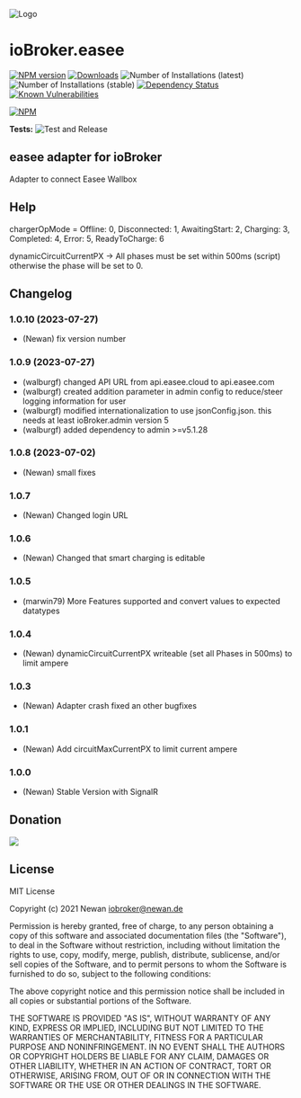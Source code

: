 ![Logo](admin/easee.png)
# ioBroker.easee

[![NPM version](http://img.shields.io/npm/v/iobroker.easee.svg)](https://www.npmjs.com/package/iobroker.easee)
[![Downloads](https://img.shields.io/npm/dm/iobroker.easee.svg)](https://www.npmjs.com/package/iobroker.easee)
![Number of Installations (latest)](http://iobroker.live/badges/easee-installed.svg)
![Number of Installations (stable)](http://iobroker.live/badges/easee-stable.svg)
[![Dependency Status](https://img.shields.io/david/Newan/iobroker.easee.svg)](https://david-dm.org/Newan/iobroker.easee)
[![Known Vulnerabilities](https://snyk.io/test/github/Newan/ioBroker.easee/badge.svg)](https://snyk.io/test/github/Newan/ioBroker.easee)

[![NPM](https://nodei.co/npm/iobroker.easee.png?downloads=true)](https://nodei.co/npm/iobroker.easee/)

**Tests:** ![Test and Release](https://github.com/Newan/ioBroker.easee/workflows/Test%20and%20Release/badge.svg)

## easee adapter for ioBroker

Adapter to connect Easee Wallbox

## Help

chargerOpMode =
    Offline: 0,
    Disconnected: 1,
    AwaitingStart: 2,
    Charging: 3,
    Completed: 4,
    Error: 5,
    ReadyToCharge: 6

dynamicCircuitCurrentPX -> All phases must be set within 500ms (script) otherwise the phase will be set to 0.    


## Changelog
<!--
  Placeholder for the next version (at the beginning of the line):
  ### **WORK IN PROGRESS**
-->
### 1.0.10 (2023-07-27)
* (Newan) fix version number

### 1.0.9 (2023-07-27)
* (walburgf)  changed API URL from api.easee.cloud to api.easee.com
* (walburgf)  created addition parameter in admin config to reduce/steer logging information for user
* (walburgf)  modified internationalization to use jsonConfig.json. this needs at least ioBroker.admin version 5
* (walburgf)  added dependency to admin >=v5.1.28

### 1.0.8 (2023-07-02)
* (Newan)  small fixes

### 1.0.7
* (Newan) Changed login URL

### 1.0.6
* (Newan) Changed that smart charging is editable

### 1.0.5
* (marwin79) More Features supported and convert values to expected datatypes

### 1.0.4
* (Newan) dynamicCircuitCurrentPX writeable (set all Phases in 500ms) to limit ampere

### 1.0.3
* (Newan) Adapter crash fixed an other bugfixes

### 1.0.1
* (Newan) Add circuitMaxCurrentPX to limit current ampere

### 1.0.0
* (Newan) Stable Version with SignalR

## Donation
[![](https://www.paypalobjects.com/de_DE/DE/i/btn/btn_donateCC_LG.gif)](https://www.paypal.com/cgi-bin/webscr?cmd=_s-xclick&hosted_button_id=L55UBQJKJEUJL)

## License
MIT License

Copyright (c) 2021 Newan <iobroker@newan.de>

Permission is hereby granted, free of charge, to any person obtaining a copy
of this software and associated documentation files (the "Software"), to deal
in the Software without restriction, including without limitation the rights
to use, copy, modify, merge, publish, distribute, sublicense, and/or sell
copies of the Software, and to permit persons to whom the Software is
furnished to do so, subject to the following conditions:

The above copyright notice and this permission notice shall be included in all
copies or substantial portions of the Software.

THE SOFTWARE IS PROVIDED "AS IS", WITHOUT WARRANTY OF ANY KIND, EXPRESS OR
IMPLIED, INCLUDING BUT NOT LIMITED TO THE WARRANTIES OF MERCHANTABILITY,
FITNESS FOR A PARTICULAR PURPOSE AND NONINFRINGEMENT. IN NO EVENT SHALL THE
AUTHORS OR COPYRIGHT HOLDERS BE LIABLE FOR ANY CLAIM, DAMAGES OR OTHER
LIABILITY, WHETHER IN AN ACTION OF CONTRACT, TORT OR OTHERWISE, ARISING FROM,
OUT OF OR IN CONNECTION WITH THE SOFTWARE OR THE USE OR OTHER DEALINGS IN THE
SOFTWARE.